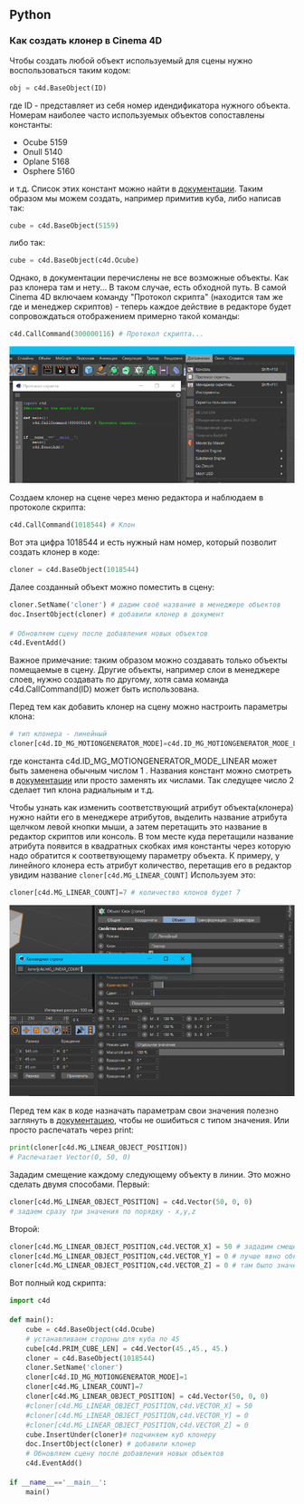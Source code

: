 ## Python

### Как создать клонер в Cinema 4D

Чтобы создать любой объект используемый для сцены нужно воспользоваться таким кодом:
```Python
obj = c4d.BaseObject(ID)
```
где ID - представляет из себя номер идендификатора нужного объекта.
Номерам наиболее часто используемых объектов сопоставлены константы:
- Ocube    5159
- Onull    5140
- Oplane   5168
- Osphere  5160

и т.д. Список этих констант можно найти в [документации][1]. Таким образом мы можем создать, например примитив куба, либо написав так:
```Python
cube = c4d.BaseObject(5159)
```
либо так:
```Python
cube = c4d.BaseObject(c4d.Ocube)
```
Однако, в документации перечислены не все возможные объекты. Как раз клонера там и нету... В таком случае, есть обходной путь. В самой Cinema 4D включаем команду "Протокол скрипта" (находится там же где и менеджер скриптов) - теперь каждое действие в редакторе будет сопровождаться отображением примерно такой команды:
```Python
c4d.CallCommand(300000116) # Протокол скрипта...
```
![изображение протокола скрипта](https://github.com/black1277/cinema4d/blob/main/text/img/protokol.jpg)

Создаем клонер на сцене через меню редактора и наблюдаем в протоколе скрипта:
```Python
c4d.CallCommand(1018544) # Клон
```
Вот эта цифра 1018544 и есть нужный нам номер, который позволит создать клонер в коде:
```Python
cloner = c4d.BaseObject(1018544)
```
Далее созданный объект можно поместить в сцену:
```Python
cloner.SetName('сloner') # дадим своё название в менеджере объектов
doc.InsertObject(cloner) # добавили клонер в документ

# Обновляем сцену после добавления новых объектов
c4d.EventAdd()
```
Важное примечание: таким образом можно создавать только объекты помещаемые в сцену. Другие объекты, например слои в менеджере слоев, нужно создавать по другому, хотя сама команда c4d.CallCommand(ID) может быть использована.

Перед тем как добавить клонер на сцену можно настроить параметры клона:
```Python
# тип клонера - линейный
cloner[c4d.ID_MG_MOTIONGENERATOR_MODE]=c4d.ID_MG_MOTIONGENERATOR_MODE_LINEAR
```
где константа c4d.ID_MG_MOTIONGENERATOR_MODE_LINEAR может быть заменена обычным числом 1 . Названия констант можно смотреть в [документации][3] или просто заменять их числами. Так следущее число 2 сделает тип клона радиальным и т.д.

Чтобы узнать как изменить соответствующий атрибут объекта(клонера) нужно найти его в менеджере атрибутов, выделить название атрибута щелчком левой кнопки мыши, а затем перетащить это название в редактор скриптов или консоль. В том месте куда перетащили название атрибута появится в квадратных скобках имя константы через которую надо обратится к соответвующему параметру объекта. К примеру, у линейного клонера есть атрибут количество, перетащив его в редактор увидим название `cloner[c4d.MG_LINEAR_COUNT]` Используем это:
```Python
cloner[c4d.MG_LINEAR_COUNT]=7 # количество клонов будет 7
```
![изображение атрибутов клонера](https://github.com/black1277/cinema4d/blob/main/text/img/kolvo.jpg)

Перед тем как в коде назначать параметрам свои значения полезно заглянуть в [документацию][2], чтобы не ошибиться с типом значения. Или просто распечатать через print:
```Python
print(cloner[c4d.MG_LINEAR_OBJECT_POSITION])
# Распечатает Vector(0, 50, 0)
```
Зададим смещение каждому следующему объекту в линии. Это можно сделать двумя способами. Первый:
```Python
cloner[c4d.MG_LINEAR_OBJECT_POSITION] = c4d.Vector(50, 0, 0)
# задаем сразу три значения по порядку - x,y,z
```
Второй:
```Python
cloner[c4d.MG_LINEAR_OBJECT_POSITION,c4d.VECTOR_X] = 50 # зададим смещение по x
cloner[c4d.MG_LINEAR_OBJECT_POSITION,c4d.VECTOR_Y] = 0 # лучше явно обнулить на случай если
cloner[c4d.MG_LINEAR_OBJECT_POSITION,c4d.VECTOR_Z] = 0 # там было значение по умолчанию
```
Вот полный код скрипта:
```Python
import c4d

def main():
    cube = c4d.BaseObject(c4d.Ocube)
    # устанавливаем стороны для куба по 45
    cube[c4d.PRIM_CUBE_LEN] = c4d.Vector(45.,45., 45.)
    cloner = c4d.BaseObject(1018544)
    cloner.SetName('сloner')
    cloner[c4d.ID_MG_MOTIONGENERATOR_MODE]=1
    cloner[c4d.MG_LINEAR_COUNT]=7
    cloner[c4d.MG_LINEAR_OBJECT_POSITION] = c4d.Vector(50, 0, 0)
    #cloner[c4d.MG_LINEAR_OBJECT_POSITION,c4d.VECTOR_X] = 50
    #cloner[c4d.MG_LINEAR_OBJECT_POSITION,c4d.VECTOR_Y] = 0
    #cloner[c4d.MG_LINEAR_OBJECT_POSITION,c4d.VECTOR_Z] = 0
    cube.InsertUnder(cloner)# подчиняем куб клонеру
    doc.InsertObject(cloner) # добавили клонер
    # Обновляем сцену после добавления новых объектов
    c4d.EventAdd()

if __name__=='__main__':
    main()
```


[1]: https://developers.maxon.net/docs/py/23_110/types/objects.html
[2]: https://developers.maxon.net/docs/py/23_110/classic_resource/object/mglineararray.html
[3]: https://developers.maxon.net/docs/py/23_110/classic_resource/object/obasemogen.html